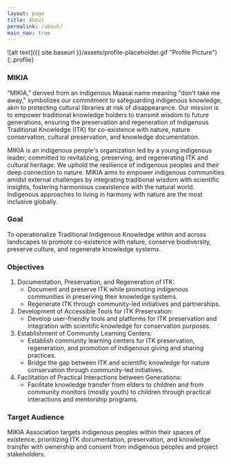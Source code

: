 ```yaml
---
layout: page
title: About
permalink: /about/
main_nav: true
---
```


![alt text]({{ site.baseurl }}/assets/profile-placeholder.gif "Profile Picture"){:.profile}

### MIKIA
"MIKIA," derived from an indigenous Maasai name meaning "don't take me away," symbolizes our commitment to safeguarding indigenous knowledge, akin to protecting cultural libraries at risk of disappearance. Our mission is to empower traditional knowledge holders to transmit wisdom to future generations, ensuring the preservation and regeneration of Indigenous Traditional Knowledge (ITK) for co-existence with nature, nature conservation, cultural preservation, and knowledge documentation.

MIKIA is an indigenous people's organization led by a young indigenous leader, committed to revitalizing, preserving, and regenerating ITK and cultural heritage. We uphold the resilience of indigenous peoples and their deep connection to nature. MIKIA aims to empower indigenous communities amidst external challenges by integrating traditional wisdom with scientific insights, fostering harmonious coexistence with the natural world. Indigenous approaches to living in harmony with nature are the most inclusive globally.


### Goal
To operationalize Traditional Indigenous Knowledge within and across landscapes to promote co-existence with nature, conserve biodiversity, preserve culture, and regenerate knowledge systems.

### Objectives
1.	Documentation, Preservation, and Regeneration of ITK:
    * Document and preserve ITK while promoting indigenous communities in preserving their knowledge systems.
    * Regenerate ITK through community-led initiatives and partnerships.
2.	Development of Accessible Tools for ITK Preservation:
    * Develop user-friendly tools and platforms for ITK preservation and integration with scientific knowledge for conservation purposes.
3.	Establishment of Community Learning Centers:
    * Establish community learning centers for ITK preservation, regeneration, and promotion of indigenous giving and sharing practices.
    * Bridge the gap between ITK and scientific knowledge for nature conservation through community-led initiatives.
4.	Facilitation of Practical Interactions between Generations:
    * Facilitate knowledge transfer from elders to children and from community monitors (mostly youth) to children through practical interactions and mentorship programs.

### Target Audience
MIKIA Association targets indigenous peoples within their spaces of existence, prioritizing ITK documentation, preservation, and knowledge transfer with ownership and consent from indigenous peoples and project stakeholders.
